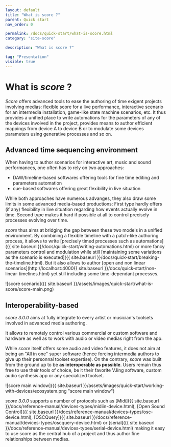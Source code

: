 ```yaml
---
layout: default
title: "What is score ?"
parent: Quick start
nav_order: 0

permalink: /docs/quick-start/what-is-score.html
category: "site-score"

description: "What is score ?"

tag: "Presentation"
visible: true
---
```


# What is *score* ?

*Score* offers advanced tools to ease the authoring of time exigent projects involving medias: flexible score for a live performance, interactive scenario for an intermedia installation, game-like state machine scenarios, etc. It thus provides a unified place to write automations for the parameters of any of the devices involved in the project, provides means to author efficient mappings from device A to device B or to modulate some devices parameters using generative processes and so on.

## Advanced time sequencing environment

When having to author scenarios for interactive art, music and sound performances, one often has to rely on two approaches:

- DAW/timeline-based softwares offering tools for fine time editing and parameters automation
- cue-based softwares offering great flexibility in live situation

While both approaches have numerous advanges, they also draw some limits in some advanced media-based productions: First type hardly offers (if any) flexibility in live situation regarding how events actually evolve in time. Second type makes it hard if possible at all to control precisely processes evolving over time.

*score* thus aims at bridging the gap between these two models in a unified environment. By combining a flexible timeline with a patch-like authoring process, it allows to write [precisely timed processes such as automations]({{ site.baseurl }}/docs/quick-start/writing-automations.html) or more fancy parameters control and modulation while still [maintaining some variations as the scenario is executed]({{ site.baseurl }}/docs/quick-start/breaking-the-timeline.html). But it also allows to author [open and non linear scenarios](http://localhost:4000{{ site.baseurl }}/docs/quick-start/non-linear-timelines.html) yet still including some time-dependant processes.

![score scenario]({{ site.baseurl }}/assets/images/quick-start/what-is-score/score-main.png)

## Interoperability-based

*score 3.0.0* aims at fully integrate to every artist or musician's toolsets involved in advanced media authoring.

It allows to remotely control various commercial or custom software and hardware as well as to work with audio or video medias right from the app.

While *score* itself offers some audio and video features, it does not aim at being an "All in one" super software (hence forcing intermedia authors to give up their personnal toolset expertise). On the contrary, *score* was built from the ground up to be **as interoperable as possible**. Users remain thus free to use their tools of choice, be it their favorite VJing software, custom audio synthesis app or any specialized toolset.

![score main window]({{ site.baseurl }}/assets/images/quick-start/working-with-devices/ecosystem.png "score main window")

*score 3.0.0* supports a number of protocols such as [Midi]({{ site.baseurl }}/docs/reference-manual/devices-types/midiin-device.html), [Open Sound Control]({{ site.baseurl }}/docs/reference-manual/devices-types/osc-device.html), [OSCQuery]({{ site.baseurl }}/docs/reference-manual/devices-types/oscquery-device.html) or [serial]({{ site.baseurl }}/docs/reference-manual/devices-types/serial-device.html) making it easy to use score as the central hub of a project and thus author fine relationships between medias.

<!-- ## TODO Practice-based workflow -->